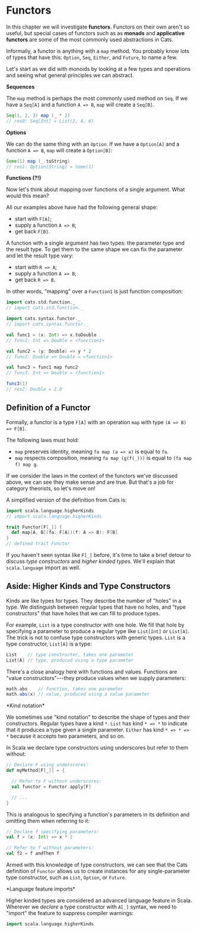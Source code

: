 # Functors

In this chapter we will investigate **functors**. Functors on their own aren't so useful, but special cases of functors such as as **monads** and **applicative functors** are some of the most commonly used abstractions in Cats.

Informally, a functor is anything with a `map` method. You probably know lots of types that have this: `Option`, `Seq`, `Either`, and `Future`, to name a few.

Let's start as we did with monoids by looking at a few types and operations and seeing what general principles we can abstract.

**Sequences**

The `map` method is perhaps the most commonly used method on `Seq`. If we have a `Seq[A]` and a function `A => B`, `map` will create a `Seq[B]`.

```scala
Seq(1, 2, 3) map (_ * 2)
// res0: Seq[Int] = List(2, 4, 6)
```

**Options**

We can do the same thing with an `Option`. If we have a `Option[A]` and a function `A => B`, `map` will create a `Option[B]`:

```scala
Some(1) map (_.toString)
// res1: Option[String] = Some(1)
```

**Functions (?!)**

Now let's think about mapping over functions of a single argument. What would this mean?

All our examples above have had the following general shape:

 - start with `F[A]`;
 - supply a function `A => B`;
 - get back `F[B]`.

A function with a single argument has two types: the parameter type and the result type. To get them to the same shape we can fix the parameter and let the result type vary:

 - start with `R => A`;
 - supply a function `A => B`;
 - get back `R => B`.

In other words, "mapping" over a `Function1` is just function composition:

```scala
import cats.std.function._
// import cats.std.function._

import cats.syntax.functor._
// import cats.syntax.functor._

val func1 = (x: Int) => x.toDouble
// func1: Int => Double = <function1>

val func2 = (y: Double) => y * 2
// func2: Double => Double = <function1>

val func3 = func1 map func2
// func3: Int => Double = <function1>

func3(1)
// res2: Double = 2.0
```

## Definition of a Functor

Formally, a functor is a type `F[A]` with an operation `map` with type `(A => B) => F[B]`.

The following laws must hold:

- `map` preserves identity, meaning `fa map (a => a)` is equal to `fa`.
- `map` respects composition, meaning `fa map (g(f(_)))` is equal to `(fa map f) map g`.

If we consider the laws in the context of the functors we've discussed above, we can see they make sense and are true. But that's a job for category theorists, so let's move on!

A simplified version of the definition from Cats is:

```scala
import scala.language.higherKinds
// import scala.language.higherKinds

trait Functor[F[_]] {
  def map[A, B](fa: F[A])(f: A => B): F[B]
}
// defined trait Functor
```

If you haven't seen syntax like `F[_]` before, it's time to take a brief detour to discuss *type constructors* and *higher kinded types*. We'll explain that `scala.language` import as well.

## Aside: Higher Kinds and Type Constructors

Kinds are like types for types. They describe the number of "holes" in a type. We distinguish between regular types that have no holes, and "type constructors" that have holes that we can fill to produce types.

For example, `List` is a type constructor with one hole. We fill that hole by specifying a parameter to produce a regular type like `List[Int]` or `List[A]`. The trick is not to confuse type constructors with generic types. `List` is a type constructor, `List[A]` is a type:

```scala
List    // type constructor, takes one parameter
List[A] // type, produced using a type parameter
```

There's a close analogy here with functions and values. Functions are "value constructors"---they produce values when we supply parameters:

```scala
math.abs    // function, takes one parameter
math.abs(x) // value, produced using a value parameter
```

<div class="callout callout-warning">
*Kind notation*

We sometimes use "kind notation" to describe the shape of types and their constructors. Regular types have a kind `*`. `List` has kind `* => *` to indicate that it produces a type given a single parameter. `Either` has kind `* => * => *` because it accepts two parameters, and so on.
</div>

In Scala we declare type constructors using underscores but refer to them without:

```scala
// Declare F using underscores:
def myMethod[F[_]] = {

  // Refer to F without underscores:
  val functor = Functor.apply[F]

  // ...
}
```

This is analogous to specifying a function's parameters in its definition and omitting them when referring to it:

```scala
// Declare f specifying parameters:
val f = (x: Int) => x * 2

// Refer to f without parameters:
val f2 = f andThen f
```

Armed with this knowledge of type constructors, we can see that the Cats definition of `Functor` allows us to create instances for any single-parameter type constructor, such as `List`, `Option`, or `Future`.

<div class="callout callout-info">
*Language feature imports*

Higher kinded types are considered an advanced language feature in Scala. Wherever we *declare* a type constructor with `A[_]` syntax, we need to "import" the feature to suppress compiler warnings:

```scala
import scala.language.higherKinds
```
</div>
